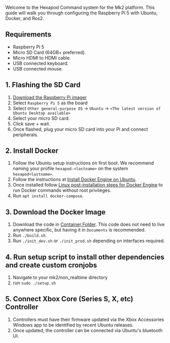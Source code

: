 Welcome to the Hexapod Command system for the Mk2 platform. This guide will walk you through configuring the Raspberry Pi 5 with Ubuntu, Docker, and Ros2. 

## Requirements
- Raspberry Pi 5
- Micro SD Card (64GB+ preferred).
- Micro HDMI to HDMI cable.
- USB connected keyboard.
- USB connected mouse.

## 1. Flashing the SD Card

1. [Download the Raspberry Pi imager](https://www.raspberrypi.com/software/)
2. Select `Raspberry Pi 5` as the board
3. Select `Other general-purpose OS` -> `Ubuntu` -> `<The latest version of Ubuntu Desktop available>`
4. Select your micro SD card.
5. Click save + wait.
6. Once flashed, plug your micro SD card into your Pi and connect peripherals.

## 2. Install Docker

1. Follow the Ubuntu setup instructions on first boot. We recommend naming your profile `hexapod-<lastname>` on the system `hexapod<lastname>`.
2. Follow the instructions at [Install Docker Engine on Ubuntu](https://docs.docker.com/engine/install/ubuntu/).
3. Once installed follow [Linux post-installation steps for Docker Engine](https://docs.docker.com/engine/install/linux-postinstall/) to run Docker commands without root privileges.
4. Run `apt install docker-compose`.

## 3. Download the Docker Image

1. Download the code in [Container Folder](./container). This code does not need to live anywhere specific, but having it in `Documents` is recommended.
2. Run `./build.sh`.
3. Run `./init_dev.sh` or `./init_prod.sh` depending on interfaces required.

## 4. Run setup script to install other dependencies and create custom cronjobs

1. Navigate to your mk2/non_realtime directory
2. run `sudo ./setup.sh`

## 5. Connect Xbox Core (Series S, X, etc) Controller

1. Controllers must have their firmware updated via the Xbox Accessories Windows app to be identified by recent Ubuntu releases.
2. Once updated, the controller can be connected via Ubuntu's bluetooth UI.
